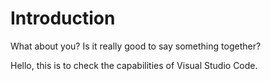 # Introduction

What about you?
Is it really good to say something together?

Hello, this is to check the capabilities of Visual Studio Code.
